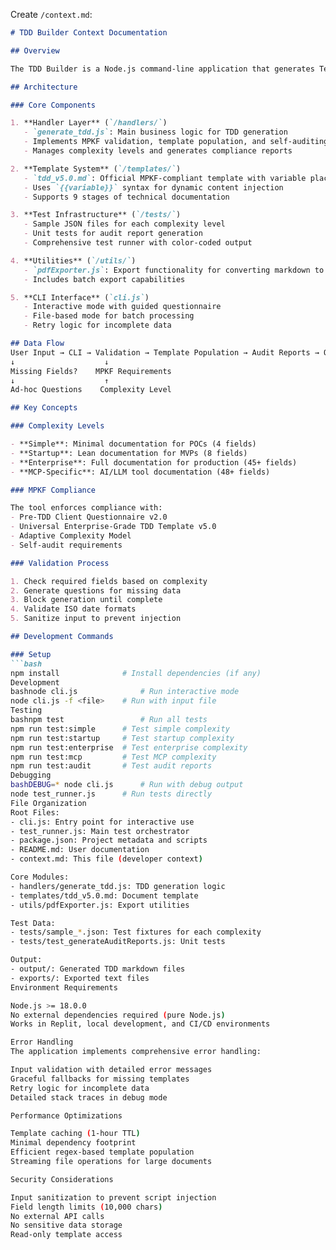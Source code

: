 Create `/context.md`:
```markdown
# TDD Builder Context Documentation

## Overview

The TDD Builder is a Node.js command-line application that generates Technical Design Documents (TDDs) following the Master Project Knowledge File (MPKF) framework. It's designed to standardize and automate the creation of enterprise-grade technical documentation.

## Architecture

### Core Components

1. **Handler Layer** (`/handlers/`)
   - `generate_tdd.js`: Main business logic for TDD generation
   - Implements MPKF validation, template population, and self-auditing
   - Manages complexity levels and generates compliance reports

2. **Template System** (`/templates/`)
   - `tdd_v5.0.md`: Official MPKF-compliant template with variable placeholders
   - Uses `{{variable}}` syntax for dynamic content injection
   - Supports 9 stages of technical documentation

3. **Test Infrastructure** (`/tests/`)
   - Sample JSON files for each complexity level
   - Unit tests for audit report generation
   - Comprehensive test runner with color-coded output

4. **Utilities** (`/utils/`)
   - `pdfExporter.js`: Export functionality for converting markdown to formatted text
   - Includes batch export capabilities

5. **CLI Interface** (`cli.js`)
   - Interactive mode with guided questionnaire
   - File-based mode for batch processing
   - Retry logic for incomplete data

## Data Flow
User Input → CLI → Validation → Template Population → Audit Reports → Output
↓                    ↓
Missing Fields?    MPKF Requirements
↓                    ↑
Ad-hoc Questions    Complexity Level

## Key Concepts

### Complexity Levels

- **Simple**: Minimal documentation for POCs (4 fields)
- **Startup**: Lean documentation for MVPs (8 fields)
- **Enterprise**: Full documentation for production (45+ fields)
- **MCP-Specific**: AI/LLM tool documentation (48+ fields)

### MPKF Compliance

The tool enforces compliance with:
- Pre-TDD Client Questionnaire v2.0
- Universal Enterprise-Grade TDD Template v5.0
- Adaptive Complexity Model
- Self-audit requirements

### Validation Process

1. Check required fields based on complexity
2. Generate questions for missing data
3. Block generation until complete
4. Validate ISO date formats
5. Sanitize input to prevent injection

## Development Commands

### Setup
```bash
npm install              # Install dependencies (if any)
Development
bashnode cli.js              # Run interactive mode
node cli.js -f <file>    # Run with input file
Testing
bashnpm test                 # Run all tests
npm run test:simple      # Test simple complexity
npm run test:startup     # Test startup complexity
npm run test:enterprise  # Test enterprise complexity
npm run test:mcp         # Test MCP complexity
npm run test:audit       # Test audit reports
Debugging
bashDEBUG=* node cli.js      # Run with debug output
node test_runner.js      # Run tests directly
File Organization
Root Files:
- cli.js: Entry point for interactive use
- test_runner.js: Main test orchestrator
- package.json: Project metadata and scripts
- README.md: User documentation
- context.md: This file (developer context)

Core Modules:
- handlers/generate_tdd.js: TDD generation logic
- templates/tdd_v5.0.md: Document template
- utils/pdfExporter.js: Export utilities

Test Data:
- tests/sample_*.json: Test fixtures for each complexity
- tests/test_generateAuditReports.js: Unit tests

Output:
- output/: Generated TDD markdown files
- exports/: Exported text files
Environment Requirements

Node.js >= 18.0.0
No external dependencies required (pure Node.js)
Works in Replit, local development, and CI/CD environments

Error Handling
The application implements comprehensive error handling:

Input validation with detailed error messages
Graceful fallbacks for missing templates
Retry logic for incomplete data
Detailed stack traces in debug mode

Performance Optimizations

Template caching (1-hour TTL)
Minimal dependency footprint
Efficient regex-based template population
Streaming file operations for large documents

Security Considerations

Input sanitization to prevent script injection
Field length limits (10,000 chars)
No external API calls
No sensitive data storage
Read-only template access